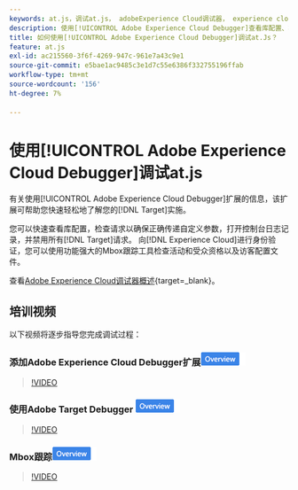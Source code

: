 ```yaml
---
keywords: at.js，调试at.js， adobeExperience Cloud调试器， experience cloud调试器， mbox跟踪， mbox高亮，调试，调试， $9
description: 使用[!UICONTROL Adobe Experience Cloud Debugger]查看库配置、检查请求、打开控制台日志记录、禁用 [!DNL Target] 调用请求等。
title: 如何使用[!UICONTROL Adobe Experience Cloud Debugger]调试at.Js？
feature: at.js
exl-id: ac215560-3f6f-4269-947c-961e7a43c9e1
source-git-commit: e5bae1ac9485c3e1d7c55e6386f332755196ffab
workflow-type: tm+mt
source-wordcount: '156'
ht-degree: 7%

---
```


# 使用[!UICONTROL Adobe Experience Cloud Debugger]调试at.js

有关使用[!UICONTROL Adobe Experience Cloud Debugger]扩展的信息，该扩展可帮助您快速轻松地了解您的[!DNL Target]实施。

您可以快速查看库配置，检查请求以确保正确传递自定义参数，打开控制台日志记录，并禁用所有[!DNL Target]请求。 向[!DNL Experience Cloud]进行身份验证，您可以使用功能强大的Mbox跟踪工具检查活动和受众资格以及访客配置文件。

查看[Adobe Experience Cloud调试器概述](https://experienceleague.adobe.com/docs/experience-platform/debugger/home.html?lang=zh-Hans){target=_blank}。

## 培训视频

以下视频将逐步指导您完成调试过程：

### 添加Adobe Experience Cloud Debugger扩展![概述徽章](../../assets/overview.png)

>[!VIDEO](https://video.tv.adobe.com/v/33301/?quality=12&captions=chi_hans)

### 使用Adobe Target Debugger ![概述徽章进行基本的Adobe Experience Cloud调试](../../assets/overview.png)

>[!VIDEO](https://video.tv.adobe.com/v/33302/?quality=12&captions=chi_hans)

### Mbox跟踪![概述徽章](../../assets/overview.png)

>[!VIDEO](https://video.tv.adobe.com/v/33303/?quality=12&captions=chi_hans)
